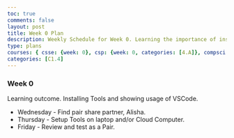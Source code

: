 ```yaml
---
toc: true
comments: false
layout: post
title: Week 0 Plan
description: Weekly Schedule for Week 0. Learning the importance of installing tools, troublshooting, and VS Code.
type: plans
courses: { csse: {week: 0}, csp: {week: 0, categories: [4.A]}, compsci: {week: 0} }
categories: [C1.4]
---
```


### Week 0

Learning outcome.  Installing Tools and showing usage of VSCode.

- Wednesday - Find pair share partner, Alisha.
- Thursday - Setup Tools on laptop and/or Cloud Computer.
- Friday - Review and test as a Pair.
